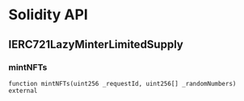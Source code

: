 # Solidity API

## IERC721LazyMinterLimitedSupply

### mintNFTs

```solidity
function mintNFTs(uint256 _requestId, uint256[] _randomNumbers) external
```


